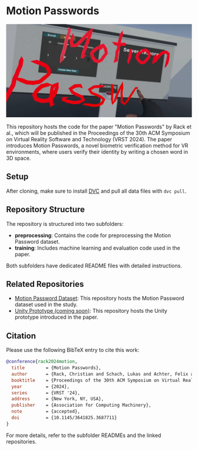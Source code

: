 # Motion Passwords

![Motion Passwords Teaser](./teaser.png)

This repository hosts the code for the paper "Motion Passwords" by Rack et al., which will be published in the Proceedings of the 30th ACM Symposium on Virtual Reality Software and Technology (VRST 2024). The paper introduces Motion Passwords, a novel biometric verification method for VR environments, where users verify their identity by writing a chosen word in 3D space.

## Setup

After cloning, make sure to install [DVC](https://dvc.org/doc/install) and pull all data files with `dvc pull`.

## Repository Structure

The repository is structured into two subfolders:
- **preprocessing**: Contains the code for preprocessing the Motion Password dataset.
- **training**: Includes machine learning and evaluation code used in the paper.

Both subfolders have dedicated README files with detailed instructions.

## Related Repositories

- [Motion Password Dataset]([link](https://github.com/cschell/MoPs-Dataset)): This repository hosts the Motion Password dataset used in the study.
- [Unity Prototype (coming soon)](#): This repository hosts the Unity prototype introduced in the paper.

## Citation

Please use the following BibTeX entry to cite this work:

```bibtex
@conference{rack2024motion,
  title        = {Motion Passwords},
  author       = {Rack, Christian and Schach, Lukas and Achter, Felix and Shehada, Yousof and Lin, Jinghuai and Latoschik, Marc Erich},
  booktitle    = {Proceedings of the 30th ACM Symposium on Virtual Reality Software and Technology},
  year         = {2024},
  series       = {VRST '24},
  address      = {New York, NY, USA},
  publisher    = {Association for Computing Machinery},
  note         = {accepted},
  doi          = {10.1145/3641825.3687711}
}
```

For more details, refer to the subfolder READMEs and the linked repositories.
